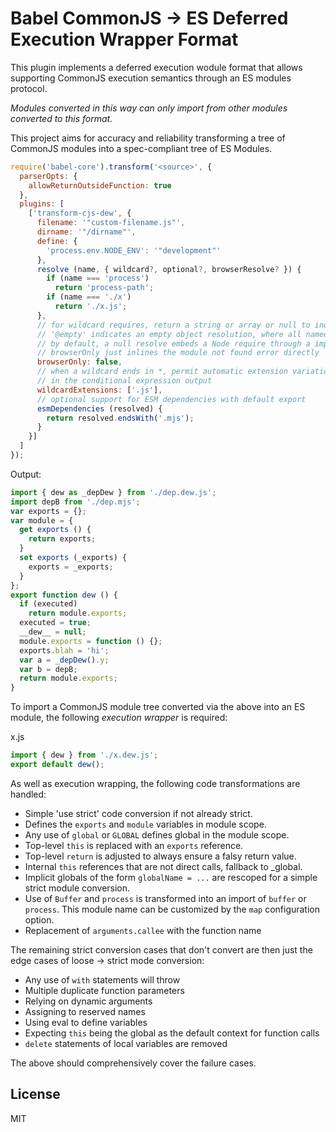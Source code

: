 # Babel CommonJS -> ES Deferred Execution Wrapper Format

This plugin implements a deferred execution wodule format that allows supporting CommonJS execution semantics through an ES modules protocol.

_Modules converted in this way can only import from other modules converted to this format._

This project aims for accuracy and reliability transforming a tree of CommonJS modules into a spec-compliant tree of ES Modules.

```js
require('babel-core').transform('<source>', {
  parserOpts: {
    allowReturnOutsideFunction: true
  },
  plugins: [
    ['transform-cjs-dew', {
      filename: '"custom-filename.js"',
      dirname: '"/dirname"',
      define: {
        'process.env.NODE_ENV': '"development"'
      },
      resolve (name, { wildcard?, optional?, browserResolve? }) {
        if (name === 'process')
          return 'process-path';
        if (name === './x')
          return './x.js';
      },
      // for wildcard requires, return a string or array or null to indicate unknown resolution
      // '@empty' indicates an empty object resolution, where all named exports are undefined
      // by default, a null resolve embeds a Node require through a import 'module' path
      // browserOnly just inlines the module not found error directly
      browserOnly: false,
      // when a wildcard ends in *, permit automatic extension variations
      // in the conditional expression output
      wildcardExtensions: ['.js'],
      // optional support for ESM dependencies with default export
      esmDependencies (resolved) {
        return resolved.endsWith('.mjs');
      }
    }]
  ]
});
```

Output:

```js
import { dew as _depDew } from './dep.dew.js';
import depB from './dep.mjs';
var exports = {};
var module = {
  get exports () {
    return exports;
  }
  set exports (_exports) {
    exports = _exports;
  }
};
export function dew () {
  if (executed)
    return module.exports;
  executed = true;
  __dew__ = null;
  module.exports = function () {};
  exports.blah = 'hi';
  var a = _depDew().y;
  var b = depB;
  return module.exports;
}
```

To import a CommonJS module tree converted via the above into an ES module, the following
_execution wrapper_ is required:

x.js
```js
import { dew } from './x.dew.js';
export default dew();
```

As well as execution wrapping, the following code transformations are handled:
* Simple 'use strict' code conversion if not already strict.
* Defines the `exports` and `module` variables in module scope.
* Any use of `global` or `GLOBAL` defines global in the module scope.
* Top-level `this` is replaced with an `exports` reference.
* Top-level `return` is adjusted to always ensure a falsy return value.
* Internal `this` references that are not direct calls, fallback to _global.
* Implicit globals of the form `globalName = ...` are rescoped for a simple strict module conversion.
* Use of `Buffer` and `process` is transformed into an import of `buffer` or `process`. This module name can be customized by the `map` configuration option.
* Replacement of `arguments.callee` with the function name

The remaining strict conversion cases that don't convert are then just the edge cases of loose -> strict mode conversion:
* Any use of `with` statements will throw
* Multiple duplicate function parameters
* Relying on dynamic arguments
* Assigning to reserved names
* Using eval to define variables
* Expecting `this` being the global as the default context for function calls
* `delete` statements of local variables are removed

The above should comprehensively cover the failure cases.

## License

MIT
